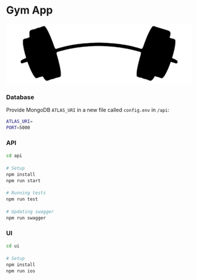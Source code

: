 # Gym App 

![gym app logo](ui/logo.png)

### Database
Provide MongoDB `ATLAS_URI` in a new file called `config.env` in `/api`:
```bash
ATLAS_URI=
PORT=5000
```
### API
```bash
cd api

# Setup
npm install
npm run start

# Running tests
npm run test

# Updating swagger
npm run swagger
```

### UI
```bash
cd ui

# Setup
npm install
npm run ios
```
